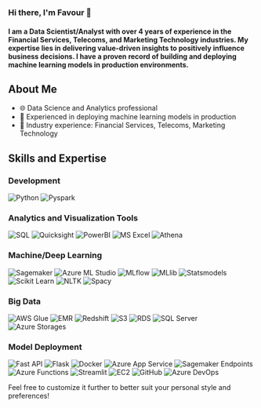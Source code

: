 ### Hi there, I'm Favour 👋



#### I am a Data Scientist/Analyst with over 4 years of experience in the Financial Services, Telecoms, and Marketing Technology industries. My expertise lies in delivering value-driven insights to positively influence business decisions. I have a proven record of building and deploying machine learning models in production environments.

## About Me

- 🌐 Data Science and Analytics professional
- 🚀 Experienced in deploying machine learning models in production
- 💼 Industry experience: Financial Services, Telecoms, Marketing Technology

## Skills and Expertise

### Development

![Python](https://img.shields.io/badge/Python-3776AB?style=flat&logo=python&logoColor=white)
![Pyspark](https://img.shields.io/badge/Pyspark-874593?style=flat&logo=apache-spark&logoColor=white)

### Analytics and Visualization Tools

![SQL](https://img.shields.io/badge/SQL-4479A1?style=flat&logo=sql&logoColor=white)
![Quicksight](https://img.shields.io/badge/Quicksight-232F3E?style=flat&logo=amazon-aws&logoColor=white)
![PowerBI](https://img.shields.io/badge/PowerBI-F2C811?style=flat&logo=microsoft-power-bi&logoColor=white)
![MS Excel](https://img.shields.io/badge/MS%20Excel-217346?style=flat&logo=microsoft-excel&logoColor=white)
![Athena](https://img.shields.io/badge/Athena-2E87B4?style=flat&logo=amazon-aws&logoColor=white)

### Machine/Deep Learning

![Sagemaker](https://img.shields.io/badge/Sagemaker-29AAE3?style=flat&logo=amazon-aws&logoColor=white)
![Azure ML Studio](https://img.shields.io/badge/Azure%20ML%20Studio-0089D6?style=flat&logo=microsoft-azure&logoColor=white)
![MLflow](https://img.shields.io/badge/MLflow-025E8C?style=flat&logo=mlflow&logoColor=white)
![MLlib](https://img.shields.io/badge/MLlib-EB3C00?style=flat&logo=apache-spark&logoColor=white)
![Statsmodels](https://img.shields.io/badge/Statsmodels-8EA2E6?style=flat&logo=python&logoColor=white)
![Scikit Learn](https://img.shields.io/badge/Scikit%20Learn-F7931E?style=flat&logo=scikit-learn&logoColor=white)
![NLTK](https://img.shields.io/badge/NLTK-41BDF5?style=flat&logo=nltk&logoColor=white)
![Spacy](https://img.shields.io/badge/Spacy-09A3D5?style=flat&logo=spacy&logoColor=white)

### Big Data

![AWS Glue](https://img.shields.io/badge/AWS%20Glue-56549E?style=flat&logo=amazon-aws&logoColor=white)
![EMR](https://img.shields.io/badge/EMR-232F3E?style=flat&logo=apache-hadoop&logoColor=white)
![Redshift](https://img.shields.io/badge/Redshift-DC382D?style=flat&logo=amazon-aws&logoColor=white)
![S3](https://img.shields.io/badge/S3-569A31?style=flat&logo=amazon-s3&logoColor=white)
![RDS](https://img.shields.io/badge/RDS-1572B6?style=flat&logo=amazon-aws&logoColor=white)
![SQL Server](https://img.shields.io/badge/SQL%20Server-CC2927?style=flat&logo=microsoft-sql-server&logoColor=white)
![Azure Storages](https://img.shields.io/badge/Azure%20Storages-0089D6?style=flat&logo=microsoft-azure&logoColor=white)

### Model Deployment

![Fast API](https://img.shields.io/badge/Fast%20API-009688?style=flat&logo=fastapi&logoColor=white)
![Flask](https://img.shields.io/badge/Flask-000000?style=flat&logo=flask&logoColor=white)
![Docker](https://img.shields.io/badge/Docker-2496ED?style=flat&logo=docker&logoColor=white)
![Azure App Service](https://img.shields.io/badge/Azure%20App%20Service-0089D6?style=flat&logo=microsoft-azure&logoColor=white)
![Sagemaker Endpoints](https://img.shields.io/badge/Sagemaker%20Endpoints-29AAE3?style=flat&logo=amazon-aws&logoColor=white)
![Azure Functions](https://img.shields.io/badge/Azure%20Functions-0062AD?style=flat&logo=microsoft-azure&logoColor=white)
![Streamlit](https://img.shields.io/badge/Streamlit-FF4E66?style=flat&logo=streamlit&logoColor=white)
![EC2](https://img.shields.io/badge/EC2-232F3E?style=flat&logo=amazon-aws&logoColor=white)
![GitHub](https://img.shields.io/badge/GitHub-181717?style=flat&logo=github&logoColor=white)
![Azure DevOps](https://img.shields.io/badge/Azure%20DevOps-0078D7?style=flat&logo=azure-devops&logoColor=white)

Feel free to customize it further to better suit your personal style and preferences!
